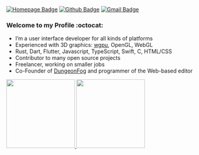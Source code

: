 [![Homepage Badge](https://img.shields.io/badge/HTTPS-monitzer.com-blue?style=for-the-badge&link=https://monitzer.com/)](https://monitzer.com)
[![Github Badge](https://img.shields.io/badge/-Github-000?style=for-the-badge&logo=Github&logoColor=white&link=https://github.com/anlumo)](https://github.com/anlumo)
[![Gmail Badge](https://img.shields.io/badge/-Gmail-c14438?style=for-the-badge&logo=Gmail&logoColor=white&link=mailto:github@monitzer.com)](mailto:github@monitzer.com)

### Welcome to my Profile :octocat:

- I’m a user interface developer for all kinds of platforms
- Experienced with 3D graphics: [wgpu](https://wgpu.rs), OpenGL, WebGL
- Rust, Dart, Flutter, Javascript, TypeScript, Swift, C, HTML/CSS
- Contributor to many open source projects
- Freelancer, working on smaller jobs
- Co-Founder of [DungeonFog](https://www.dungeonfog.com) and programmer of the Web-based editor

<div>
  <a href="https://github.com/anlumo">
  <img height="180em" src="https://github-readme-stats.vercel.app/api?username=anlumo&count_private=true&theme=synthwave&show_icons=true"/>
  <img height="180em" src="https://github-readme-stats.vercel.app/api/top-langs/?username=anlumo&layout=compact&langs_count=7&theme=synthwave"/>
</div>
